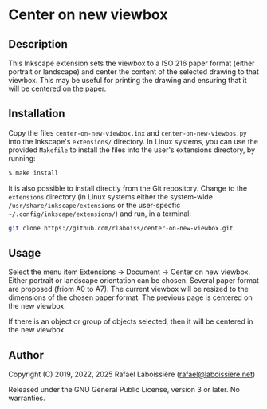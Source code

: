 # Center on new viewbox

## Description

This Inkscape extension sets the viewbox to a ISO 216 paper format (either
portrait or landscape) and center the content of the selected drawing to
that viewbox. This may be useful for printing the drawing and ensuring
that it will be centered on the paper.

## Installation

Copy the files `center-on-new-viewbox.inx` and `center-on-new-viewbos.py`
into the Inkscape's `extensions/` directory. In Linux systems, you can use
the provided `Makefile` to install the files into the user's extensions
directory, by running:

```sh
$ make install
```

It is also possible to install directly from the Git repository. Change to
the `extensions` directory (in Linux systems either the system-wide
`/usr/share/inkscape/extensions` or the user-specfic
`~/.config/inkscape/extensions/`) and run, in a terminal:

```sh
git clone https://github.com/rlaboiss/center-on-new-viewbox.git
```

## Usage

Select the menu item Extensions → Document → Center on new viewbox. Either
portrait or landscape orientation can be chosen. Several paper format are
proposed (friom A0 to A7). The current viewbox will be resized to the
dimensions of the chosen paper format. The previous page is centered on the
new viewbox.

If there is an object or group of objects selected, then it will be
centered in the new viewbox.

## Author

Copyright (C) 2019, 2022, 2025 Rafael Laboissière (<rafael@laboissiere.net>)

Released under the GNU General Public License, version 3 or later. No warranties.
